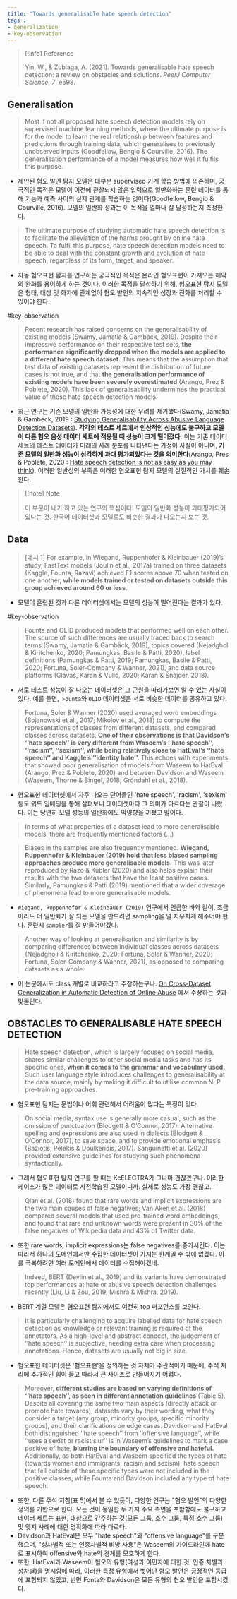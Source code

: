 ```yaml
---
title: "Towards generalisable hate speech detection"
tags :
- generalization
- key-observation 
---
```

> [!info] Reference  
> 
> Yin, W., & Zubiaga, A. (2021). Towards generalisable hate speech detection: a review on obstacles and solutions. _PeerJ Computer Science_, _7_, e598.

## Generalisation

> Most if not all proposed hate speech detection models rely on supervised machine learning methods, where the ultimate purpose is for the model to learn the real relationship between features and predictions through training data, which generalises to previously unobserved inputs (Goodfellow, Bengio & Courville, 2016). The generalisation performance of a model measures how well it fulfils this purpose.
- 제안된 혐오 발언 탐지 모델은 대부분 supervised 기계 학습 방법에 의존하며, 궁극적인 목적은 모델이 이전에 관찰되지 않은 입력으로 일반화하는 훈련 데이터를 통해 기능과 예측 사이의 실제 관계를 학습하는 것이다(Goodfellow, Bengio & Courville, 2016). 모델의 일반화 성과는 이 목적을 얼마나 잘 달성하는지 측정한다.

> The ultimate purpose of studying automatic hate speech detection is to facilitate the alleviation of the harms brought by online hate speech. To fulfil this purpose, hate speech detection models need to be able to deal with the constant growth and evolution of hate speech, regardless of its form, target, and speaker.
- 자동 혐오표현 탐지를 연구하는 궁극적인 목적은 온라인 혐오표현이 가져오는 해악의 완화를 용이하게 하는 것이다. 이러한 목적을 달성하기 위해, 혐오표현 탐지 모델은 형태, 대상 및 화자에 관계없이 혐오 발언의 지속적인 성장과 진화를 처리할 수 있어야 한다.

#key-observation 
>Recent research has raised concerns on the generalisability of existing models (Swamy, Jamatia & Gambäck, 2019). Despite their impressive performance on their respective test sets, **the performance significantly dropped when the models are applied to a different hate speech dataset.** This means that the assumption that test data of existing datasets represent the distribution of future cases is not true, and that **the generalisation performance of existing models have been severely overestimated** (Arango, Prez & Poblete, 2020). This lack of generalisability undermines the practical value of these hate speech detection models.
- 최근 연구는 기존 모델의 일반화 가능성에 대한 우려를 제기했다(Swamy, Jamatia & Gambeck, 2019 : [Studying Generalisability Across Abusive Language Detection Datasets](notes/Studying%20Generalisability%20Across%20Abusive%20Language%20Detection%20Datasets.md)).  **각각의 테스트 세트에서 인상적인 성능에도 불구하고 모델이 다른 혐오 음성 데이터 세트에 적용될 때 성능이 크게 떨어졌다.** 이는 기존 데이터 세트의 테스트 데이터가 미래의 사례 분포를 나타낸다는 가정이 사실이 아니며, **기존 모델의 일반화 성능이 심각하게 과대 평가되었다는 것을 의미한다**(Arango, Pres & Poblete, 2020 : [Hate speech detection is not as easy as you may think](notes/Hate%20speech%20detection%20is%20not%20as%20easy%20as%20you%20may%20think.md)). 이러한 일반성의 부족은 이러한 혐오표현 탐지 모델의 실질적인 가치를 훼손한다.

>[!note] Note  
>
>이 부분이 내가 하고 있는 연구의 핵심이다! 모델의 일반화 성능이 과대평가되어 있다는 것. 한국어 데이터셋과 모델로도 비슷한 결과가 나오는지 보는 것.

## Data

> [예시 1]
> For example, in Wiegand, Ruppenhofer & Kleinbauer (2019)’s study, FastText models (Joulin et al., 2017a) trained on three datasets (Kaggle, Founta, Razavi) achieved F1 scores above 70 when tested on one another, **while models trained or tested on datasets outside this group achieved around 60 or less**.
- 모델이 훈련된 것과 다른 데이터셋에서는 모델의 성능이 떨어진다는 결과가 있다.

#key-observation 
> Founta and OLID produced models that performed well on each other. The source of such differences are usually traced back to search terms (Swamy, Jamatia & Gambäck, 2019), topics covered (Nejadgholi & Kiritchenko, 2020; Pamungkas, Basile & Patti, 2020), label definitions (Pamungkas & Patti, 2019; Pamungkas, Basile & Patti, 2020; Fortuna, Soler-Company & Wanner, 2021), and data source platforms (Glavaš, Karan & Vulić, 2020; Karan & Šnajder, 2018).
- 서로 테스트 성능이 잘 나오는 데이터셋은 그 근원을 따라가보면 알 수 있는 사실이 있다. 예를 들면,` Founta`와 `OLID` 데이터셋은 서로 비슷한 데이터를 공유하고 있다. 

> Fortuna, Soler & Wanner (2020) used averaged word embeddings (Bojanowski et al., 2017; Mikolov et al., 2018) to compute the representations of classes from different datasets, and compared classes across datasets. **One of their observations is that Davidson’s ‘‘hate speech’’ is very different from Waseem’s ‘‘hate speech’’, ‘‘racism’’, ‘‘sexism’’, while being relatively close to HatEval’s ‘‘hate speech’’ and Kaggle’s ‘‘identity hate’’.** This echoes with experiments that showed poor generalisation of models from Waseem to HatEval (Arango, Prez & Poblete, 2020) and between Davidson and Waseem (Waseem, Thorne & Bingel, 2018; Gröndahl et al., 2018).
- 혐오표현 데이터셋에서 자주 나오는 단어들인 'hate speech', 'racism', 'sexism' 등도 워드 임베딩을 통해 살펴보니 데이터셋마다 그 의미가 다르다는 관찰이 나왔다. 이는 당연히 모델 성능의 일반화에도 악영향을 끼쳤고 말이다. 

> In terms of what properties of a dataset lead to more generalisable models, there are frequently mentioned factors (...)

> Biases in the samples are also frequently mentioned. **Wiegand, Ruppenhofer & Kleinbauer (2019) hold that less biased sampling approaches produce more generalisable models.** This was later reproduced by Razo & Kübler (2020) and also helps explain their results with the two datasets that have the least positive cases. Similarly, Pamungkas & Patti (2019) mentioned that a wider coverage of phenomena lead to more generalisable models. 
- `Wiegand, Ruppenhofer & Kleinbauer (2019)` 연구에서 언급한 바와 같이, 조금이라도 더 일반화가 잘 되는 모델을 만드려면 sampling을 덜 치우치게 해주어야 한다. 훈련시 `sampler`를 잘 만들어야겠다.

> Another way of looking at generalisation and similarity is by comparing differences between individual classes across datasets (Nejadgholi & Kiritchenko, 2020; Fortuna, Soler & Wanner, 2020; Fortuna, Soler-Company & Wanner, 2021), as opposed to comparing datasets as a whole.
- 이 논문에서도 class 개별로 비교하라고 주장하는구나. [On Cross-Dataset Generalization in Automatic Detection of Online Abuse](notes/On%20Cross-Dataset%20Generalization%20in%20Automatic%20Detection%20of%20Online%20Abuse.md) 에서 주장하는 것과 맞물린다. 

## OBSTACLES TO GENERALISABLE HATE SPEECH DETECTION

> Hate speech detection, which is largely focused on social media, shares similar challenges to other social media tasks and has its specific ones, **when it comes to the grammar and vocabulary used.** Such user language style introduces challenges to generalisability at the data source, mainly by making it difficult to utilise common NLP pre-training approaches.
- 혐오표현 탐지는 문법이나 어휘 관련해서 어려움이 많다는 특징이 있다. 

> On social media, syntax use is generally more casual, such as the omission of punctuation (Blodgett & O’Connor, 2017). Alternative spelling and expressions are also used in dialects (Blodgett & O’Connor, 2017), to save space, and to provide emotional emphasis (Baziotis, Pelekis & Doulkeridis, 2017). Sanguinetti et al. (2020) provided extensive guidelines for studying such phenomena syntactically.
- 그래서 혐오표현 탐지 연구를 할 때는 KcELECTRA가 그나마 괜찮겠구나. 이러한 케이스가 많은 데이터로 사전학습된 모델이니까. 실제로 성능도 가장 괜찮고.

> Qian et al. (2018) found that rare words and implicit expressions are the two main causes of false negatives; Van Aken et al. (2018) compared several models that used pre-trained word embeddings, and found that rare and unknown words were present in 30% of the false negatives of Wikipedia data and 43% of Twitter data.
- 또한 rare words, implicit expressions는 false negatives를 증가시킨다. 이는 따라서 하나의 도메인에서만 수집한 데이터셋이 가지는 한계일 수 밖에 없겠다. 이를 극복하려면 여러 도메인에서 데이터를 수집해야겠네.

>Indeed, BERT (Devlin et al., 2019) and its variants have demonstrated top performances at hate or abusive speech detection challenges recently (Liu, Li & Zou, 2019; Mishra & Mishra, 2019).
- BERT 계열 모델은 혐오표현 탐지에서도 여전히 top 퍼포먼스를 보인다. 

>It is particularly challenging to acquire labelled data for hate speech detection as knowledge or relevant training is required of the annotators. As a high-level and abstract concept, the judgement of ‘‘hate speech’’ is subjective, needing extra care when processing annotations. Hence, datasets are usually not big in size.
- 혐오표현 데이터셋은 '혐오표현'을 정의하는 것 자체가 주관적이기 때문에, 주석 처리에 추가적인 힘이 들고 따라서 큰 사이즈로 만들어지기 어렵다.

> Moreover, **different studies are based on varying definitions of ‘‘hate speech’’, as seen in different annotation guidelines** (Table 5). Despite all covering the same two main aspects (directly attack or promote hate towards), datasets vary by their wording, what they consider a target (any group, minority groups, specific minority groups), and their clarifications on edge cases.
> Davidson and HatEval both distinguished ‘‘hate speech’’ from ‘‘offensive language’’, while ‘‘uses a sexist or racist slur’’ is in Waseem’s guidelines to mark a case positive of hate, **blurring the boundary of offensive and hateful.**
> Additionally, as both HatEval and Waseem specified the types of hate (towards women and immigrants; racism and sexism), hate speech that fell outside of these specific types were not included in the positive classes, while Founta and Davidson included any type of hate speech.
- 또한, 다른 주석 지침(표 5)에서 볼 수 있듯이, 다양한 연구는 "혐오 발언"의 다양한 정의를 기반으로 한다. 모든 것이 동일한 두 가지 주요 측면을 포함함에도 불구하고 데이터 세트는 표현, 대상으로 간주하는 것(모든 그룹, 소수 그룹, 특정 소수 그룹) 및 엣지 사례에 대한 명확화에 따라 다르다. 
- Davidson과 HatEval은 모두 "hate speech"와 "offensive language"를 구분했으며, "성차별적 또는 인종차별적 비방 사용"은 Waseem의 가이드라인에 hate로 표시하여 offensive와 hate의 경계를 모호하게 한다. 
- 또한, HatEval과 Waseem이 혐오의 유형(여성과 이민자에 대한 것; 인종 차별과 성차별)을 명시함에 따라, 이러한 특정 유형에서 벗어난 혐오 발언은 긍정적인 등급에 포함되지 않았고, 반면 Fonta와 Davidson은 모든 유형의 혐오 발언을 포함시켰다.

